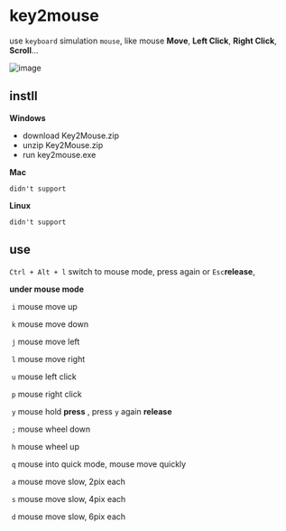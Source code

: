# key2mouse

use `keyboard` simulation ``mouse``, like mouse **Move**, **Left Click**, **Right Click**, **Scroll**...

![image](http://github.com/jieYM/key2mouse/raw/master/data/images/GIF.gif)

## instll

**Windows**

- download Key2Mouse.zip
- unzip Key2Mouse.zip
- run key2mouse.exe

**Mac**

```
didn't support
```

**Linux**

```
didn't support
```



## use

`Ctrl + Alt + l` switch to mouse mode, press again or `Esc`**release**,

**under mouse mode**

​	`i` mouse move up

​	`k` mouse move down

​	`j` mouse move left 

​	`l` mouse move right

​	`u` mouse left click

​	`p` mouse right click

​	`y` mouse hold **press** ,  press `y` again **release**

​	`;` mouse wheel down

​	`h` mouse wheel up

​ `q` mouse into quick mode, mouse move quickly

​ `a` mouse move slow, 2pix each

​ `s` mouse move slow, 4pix each

​ `d` mouse move slow, 6pix each

